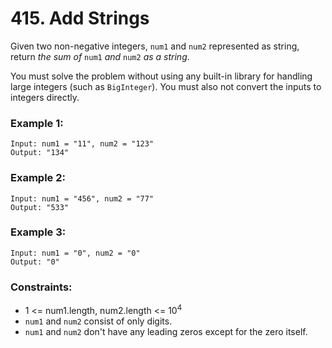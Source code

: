 # 415. Add Strings

Given two non-negative integers, `num1` and `num2` represented as string, return *the sum of* `num1` *and* `num2` *as a string*.

You must solve the problem without using any built-in library for handling large integers (such as `BigInteger`). You must also not convert the inputs to integers directly.

### Example 1:

```text
Input: num1 = "11", num2 = "123"
Output: "134"
```

### Example 2:

```text
Input: num1 = "456", num2 = "77"
Output: "533"
```

### Example 3:

```text
Input: num1 = "0", num2 = "0"
Output: "0"
```

### Constraints:

- 1 <= num1.length, num2.length <= 10<sup>4</sup>
- `num1` and `num2` consist of only digits.
- `num1` and `num2` don't have any leading zeros except for the zero itself.
